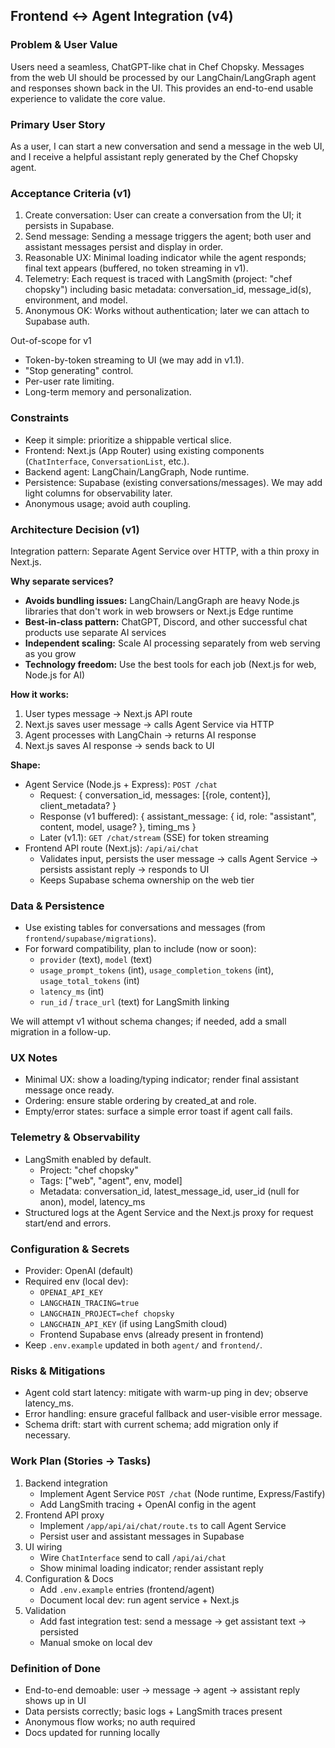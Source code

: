 ## Frontend ↔ Agent Integration (v4)

### Problem & User Value
Users need a seamless, ChatGPT-like chat in Chef Chopsky. Messages from the web UI should be processed by our LangChain/LangGraph agent and responses shown back in the UI. This provides an end-to-end usable experience to validate the core value.

### Primary User Story
As a user, I can start a new conversation and send a message in the web UI, and I receive a helpful assistant reply generated by the Chef Chopsky agent.

### Acceptance Criteria (v1)
1) Create conversation: User can create a conversation from the UI; it persists in Supabase.
2) Send message: Sending a message triggers the agent; both user and assistant messages persist and display in order.
3) Reasonable UX: Minimal loading indicator while the agent responds; final text appears (buffered, no token streaming in v1).
4) Telemetry: Each request is traced with LangSmith (project: "chef chopsky") including basic metadata: conversation_id, message_id(s), environment, and model.
5) Anonymous OK: Works without authentication; later we can attach to Supabase auth.

Out-of-scope for v1
- Token-by-token streaming to UI (we may add in v1.1).
- "Stop generating" control.
- Per-user rate limiting.
- Long-term memory and personalization.

### Constraints
- Keep it simple: prioritize a shippable vertical slice.
- Frontend: Next.js (App Router) using existing components (`ChatInterface`, `ConversationList`, etc.).
- Backend agent: LangChain/LangGraph, Node runtime.
- Persistence: Supabase (existing conversations/messages). We may add light columns for observability later.
- Anonymous usage; avoid auth coupling.

### Architecture Decision (v1)
Integration pattern: Separate Agent Service over HTTP, with a thin proxy in Next.js.

**Why separate services?**
- **Avoids bundling issues:** LangChain/LangGraph are heavy Node.js libraries that don't work in web browsers or Next.js Edge runtime
- **Best-in-class pattern:** ChatGPT, Discord, and other successful chat products use separate AI services
- **Independent scaling:** Scale AI processing separately from web serving as you grow
- **Technology freedom:** Use the best tools for each job (Next.js for web, Node.js for AI)

**How it works:**
1. User types message → Next.js API route
2. Next.js saves user message → calls Agent Service via HTTP
3. Agent processes with LangChain → returns AI response
4. Next.js saves AI response → sends back to UI

**Shape:**
- Agent Service (Node.js + Express): `POST /chat`
  - Request: { conversation_id, messages: [{role, content}], client_metadata? }
  - Response (v1 buffered): { assistant_message: { id, role: "assistant", content, model, usage? }, timing_ms }
  - Later (v1.1): `GET /chat/stream` (SSE) for token streaming
- Frontend API route (Next.js): `/api/ai/chat`
  - Validates input, persists the user message → calls Agent Service → persists assistant reply → responds to UI
  - Keeps Supabase schema ownership on the web tier

### Data & Persistence
- Use existing tables for conversations and messages (from `frontend/supabase/migrations`).
- For forward compatibility, plan to include (now or soon):
  - `provider` (text), `model` (text)
  - `usage_prompt_tokens` (int), `usage_completion_tokens` (int), `usage_total_tokens` (int)
  - `latency_ms` (int)
  - `run_id` / `trace_url` (text) for LangSmith linking

We will attempt v1 without schema changes; if needed, add a small migration in a follow-up.

### UX Notes
- Minimal UX: show a loading/typing indicator; render final assistant message once ready.
- Ordering: ensure stable ordering by created_at and role.
- Empty/error states: surface a simple error toast if agent call fails.

### Telemetry & Observability
- LangSmith enabled by default.
  - Project: "chef chopsky"
  - Tags: ["web", "agent", env, model]
  - Metadata: conversation_id, latest_message_id, user_id (null for anon), model, latency_ms
- Structured logs at the Agent Service and the Next.js proxy for request start/end and errors.

### Configuration & Secrets
- Provider: OpenAI (default)
- Required env (local dev):
  - `OPENAI_API_KEY`
  - `LANGCHAIN_TRACING=true`
  - `LANGCHAIN_PROJECT=chef chopsky`
  - `LANGCHAIN_API_KEY` (if using LangSmith cloud)
  - Frontend Supabase envs (already present in frontend)
- Keep `.env.example` updated in both `agent/` and `frontend/`.

### Risks & Mitigations
- Agent cold start latency: mitigate with warm-up ping in dev; observe latency_ms.
- Error handling: ensure graceful fallback and user-visible error message.
- Schema drift: start with current schema; add migration only if necessary.

### Work Plan (Stories → Tasks)
1) Backend integration
   - Implement Agent Service `POST /chat` (Node runtime, Express/Fastify)
   - Add LangSmith tracing + OpenAI config in the agent
2) Frontend API proxy
   - Implement `/app/api/ai/chat/route.ts` to call Agent Service
   - Persist user and assistant messages in Supabase
3) UI wiring
   - Wire `ChatInterface` send to call `/api/ai/chat`
   - Show minimal loading indicator; render assistant reply
4) Configuration & Docs
   - Add `.env.example` entries (frontend/agent)
   - Document local dev: run agent service + Next.js
5) Validation
   - Add fast integration test: send a message → get assistant text → persisted
   - Manual smoke on local dev

### Definition of Done
- End-to-end demoable: user → message → agent → assistant reply shows up in UI
- Data persists correctly; basic logs + LangSmith traces present
- Anonymous flow works; no auth required
- Docs updated for running locally


